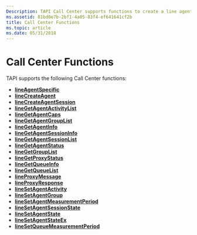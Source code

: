 ```yaml
---
Description: TAPI Call Center supports functions to create a line agent and and agent groups.
ms.assetid: 81bd0e7b-2bf1-4a05-83f4-ef641641cf2b
title: Call Center Functions
ms.topic: article
ms.date: 05/31/2018
---
```


# Call Center Functions

TAPI supports the following Call Center functions:

-   [**lineAgentSpecific**](/windows/desktop/api/Tapi/nf-tapi-lineagentspecific)
-   [**lineCreateAgent**](/windows/desktop/api/Tapi/nf-tapi-linecreateagenta)
-   [**lineCreateAgentSession**](/windows/desktop/api/Tapi/nf-tapi-linecreateagentsessiona)
-   [**lineGetAgentActivityList**](/windows/desktop/api/Tapi/nf-tapi-linegetagentactivitylista)
-   [**lineGetAgentCaps**](/windows/desktop/api/Tapi/nf-tapi-linegetagentcapsa)
-   [**lineGetAgentGroupList**](/windows/desktop/api/Tapi/nf-tapi-linegetagentgrouplista)
-   [**lineGetAgentInfo**](/windows/desktop/api/Tapi/nf-tapi-linegetagentinfo)
-   [**lineGetAgentSessionInfo**](/windows/desktop/api/Tapi/nf-tapi-linegetagentsessioninfo)
-   [**lineGetAgentSessionList**](/windows/desktop/api/Tapi/nf-tapi-linegetagentsessionlist)
-   [**lineGetAgentStatus**](/windows/desktop/api/Tapi/nf-tapi-linegetagentstatusa)
-   [**lineGetGroupList**](/windows/desktop/api/Tapi/nf-tapi-linegetgrouplista)
-   [**lineGetProxyStatus**](/windows/desktop/api/Tapi/nf-tapi-linegetproxystatus)
-   [**lineGetQueueInfo**](/windows/desktop/api/Tapi/nf-tapi-linegetqueueinfo)
-   [**lineGetQueueList**](/windows/desktop/api/Tapi/nf-tapi-linegetqueuelista)
-   [**lineProxyMessage**](/windows/desktop/api/Tapi/nf-tapi-lineproxymessage)
-   [**lineProxyResponse**](/windows/desktop/api/Tapi/nf-tapi-lineproxyresponse)
-   [**lineSetAgentActivity**](/windows/desktop/api/Tapi/nf-tapi-linesetagentactivity)
-   [**lineSetAgentGroup**](/windows/desktop/api/Tapi/nf-tapi-linesetagentgroup)
-   [**lineSetAgentMeasurementPeriod**](/windows/desktop/api/Tapi/nf-tapi-linesetagentmeasurementperiod)
-   [**lineSetAgentSessionState**](/windows/desktop/api/Tapi/nf-tapi-linesetagentsessionstate)
-   [**lineSetAgentState**](/windows/desktop/api/Tapi/nf-tapi-linesetagentstate)
-   [**lineSetAgentStateEx**](/windows/desktop/api/Tapi/nf-tapi-linesetagentstateex)
-   [**lineSetQueueMeasurementPeriod**](/windows/desktop/api/Tapi/nf-tapi-linesetqueuemeasurementperiod)

 

 



